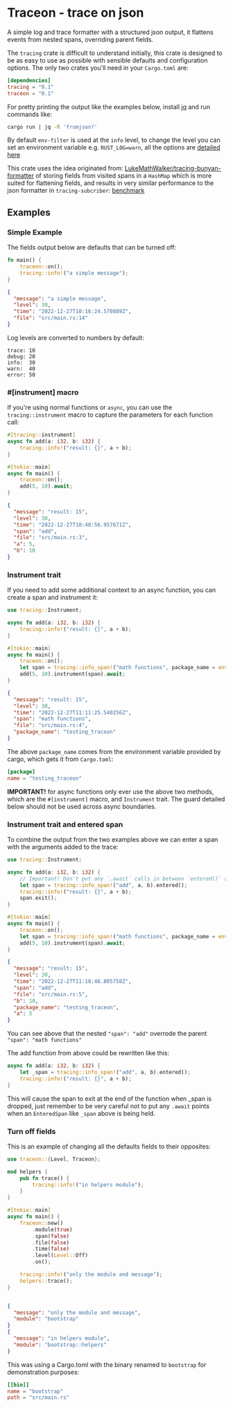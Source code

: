 # Traceon - trace on json
A simple log and trace formatter with a structured json output, it flattens events from nested spans, overriding parent fields.

The `tracing` crate is difficult to understand initially, this crate is designed to be as easy to use as possible with sensible defaults and configuration options. The only two crates you'll need in your `Cargo.toml` are:

```toml
[dependencies]
tracing = "0.1"
traceon = "0.1"
```

For pretty printing the output like the examples below, install [jq](https://stedolan.github.io/jq/download/) and run commands like:
```bash
cargo run | jq -R 'fromjson?'
```

By default `env-filter` is used at the `info` level, to change the level you can set an environment variable e.g. `RUST_LOG=warn`, all the options are [detailed here](https://docs.rs/env_logger/latest/env_logger/)

This crate uses the idea originated from: [LukeMathWalker/tracing-bunyan-formatter](https://github.com/LukeMathWalker/tracing-bunyan-formatter) of storing fields from visited spans in a `HashMap` which is more suited for flattening fields, and results in very similar performance to the json formatter in `tracing-subcriber`:
[benchmark](benchmark.png)

## Examples

### Simple Example
The fields output below are defaults that can be turned off:
```rust
fn main() {
    traceon::on();
    tracing::info!("a simple message");
}
```

```json
{
  "message": "a simple message",
  "level": 30,
  "time": "2022-12-27T10:16:24.570889Z",
  "file": "src/main.rs:14"
}
```

Log levels are converted to numbers by default:
```text
trace: 10
debug: 20
info:  30
warn:  40
error: 50
```

### \#\[instrument\] macro
If you're using normal functions or `async`, you can use the `tracing::instrument` macro to capture the parameters for each function call:
```rust
#[tracing::instrument]
async fn add(a: i32, b: i32) {
    tracing::info!("result: {}", a + b);
}

#[tokio::main]
async fn main() {
    traceon::on();
    add(5, 10).await;
}
```

```json
{
  "message": "result: 15",
  "level": 30,
  "time": "2022-12-27T10:48:56.957671Z",
  "span": "add",
  "file": "src/main.rs:3",
  "a": 5,
  "b": 10
}
```

### Instrument trait
If you need to add some additional context to an async function, you can create a span and instrument it:
```rust
use tracing::Instrument;

async fn add(a: i32, b: i32) {
    tracing::info!("result: {}", a + b);
}

#[tokio::main]
async fn main() {
    traceon::on();
    let span = tracing::info_span!("math functions", package_name = env!("CARGO_PKG_NAME"));
    add(5, 10).instrument(span).await;
}
```

```json
{
  "message": "result: 15",
  "level": 30,
  "time": "2022-12-27T11:11:25.540256Z",
  "span": "math functions",
  "file": "src/main.rs:4",
  "package_name": "testing_traceon"
}
```
The above `package_name` comes from the environment variable provided by cargo, which gets it from `Cargo.toml`:
```toml
[package]
name = "testing_traceon"
```

__IMPORTANT!__ for async functions only ever use the above two methods, which are the `#[instrument]` macro, and `Instrument` trait. The guard detailed below should not be used across async boundaries.

### Instrument trait and entered span
To combine the output from the two examples above we can enter a span with the arguments added to the trace:
```rust
use tracing::Instrument;

async fn add(a: i32, b: i32) {
    // Important! Don't put any `.await` calls in between `entered()` and `exit()`
    let span = tracing::info_span!("add", a, b).entered();
    tracing::info!("result: {}", a + b);
    span.exit();
}

#[tokio::main]
async fn main() {
    traceon::on();
    let span = tracing::info_span!("math functions", package_name = env!("CARGO_PKG_NAME"));
    add(5, 10).instrument(span).await;
}
```

```json
{
  "message": "result: 15",
  "level": 30,
  "time": "2022-12-27T11:18:46.805758Z",
  "span": "add",
  "file": "src/main.rs:5",
  "b": 10,
  "package_name": "testing_traceon",
  "a": 5
}
```
You can see above that the nested `"span": "add"` overrode the parent `"span": "math functions"`

The add function from above could be rewritten like this:

```rust
async fn add(a: i32, b: i32) {
    let _span = tracing::info_span!("add", a, b).entered();
    tracing::info!("result: {}", a + b);
}
```
This will cause the span to exit at the end of the function when _span is dropped, just remember to be very careful not to put any `.await` points when an `EnteredSpan` like `_span` above is being held.

### Turn off fields
This is an example of changing all the defaults fields to their opposites:

```rust
use traceon::{Level, Traceon};

mod helpers {
    pub fn trace() {
        tracing::info!("in helpers module");
    }
}

#[tokio::main]
async fn main() {
    Traceon::new()
        .module(true)
        .span(false)
        .file(false)
        .time(false)
        .level(Level::Off)
        .on();

    tracing::info!("only the module and message");
    helpers::trace();
}
```
```json

{
  "message": "only the module and message",
  "module": "bootstrap"
}
{
  "message": "in helpers module",
  "module": "bootstrap::helpers"
}
```
This was using a Cargo.toml with the binary renamed to `bootstrap` for demonstration purposes:

```toml
[[bin]]
name = "bootstrap"
path = "src/main.rs"
```

